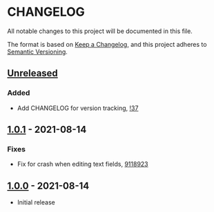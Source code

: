 # CHANGELOG

All notable changes to this project will be documented in this file.

The format is based on [Keep a Changelog](https://keepachangelog.com/en/1.0.0/),
and this project adheres to [Semantic Versioning](https://semver.org/spec/v2.0.0.html).

## [Unreleased]

### Added

- Add CHANGELOG for version tracking, [!37](https://github.com/VortexCoyote/leraine-studio/pull/37)

[Unreleased]: https://github.com/VortexCoyote/leraine-studio/compare/v1.0.1...master

## [1.0.1] - 2021-08-14

### Fixes

- Fix for crash when editing text fields, [9118923](https://github.com/VortexCoyote/leraine-studio/commit/91189231b48bf118e7655e8a8e5b94a2e9f28002)

[1.0.1]: https://github.com/VortexCoyote/leraine-studio/compare/v1.0.0...v1.0.1

## [1.0.0] - 2021-08-14

- Initial release

[1.0.0]: https://github.com/VortexCoyote/leraine-studio/releases/tag/v1.0.0